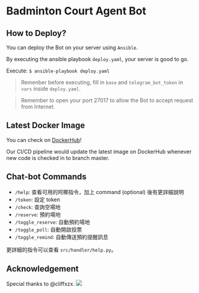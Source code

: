 # Badminton Court Agent Bot

## How to Deploy?
You can deploy the Bot on your server using `Ansible`.

By executing the ansible playbook `deploy.yaml`, your server is good to go.

Execute: `$ ansible-playbook deploy.yaml`

> Remenber before executing, fill in `base` and `telegram_bot_token` in `vars` inside `deploy.yaml`.

> Remember to open your port 27017 to allow the Bot to accept request from Internet.

## Latest Docker Image
You can check on [DockerHub](https://hub.docker.com/repository/docker/flyotlin/badminton-court-agent)!

Our CI/CD pipeline would update the latest image on DockerHub whenever new code is checked in to branch master.

## Chat-bot Commands
- `/help`: 查看可用的阿椰指令，加上 command (optional) 後有更詳細說明
- `/token`: 設定 token
- `/check`: 查詢空場地
- `/reserve`: 預約場地
- `/toggle_reserve`: 自動預約場地
- `/toggle_poll`: 自動開啟投票
- `/toggle_remind`: 自動傳送預約提醒訊息

更詳細的指令可以查看 `src/handler/help.py`。
## Acknowledgement
Special thanks to @cliffxzx.
![](https://avatars.githubusercontent.com/u/44764053?v=4)
